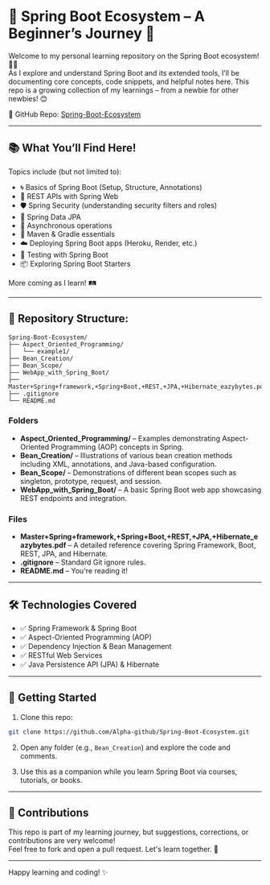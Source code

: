 # 🌱 Spring Boot Ecosystem – A Beginner’s Journey 🚀

Welcome to my personal learning repository on the Spring Boot ecosystem! 🧑‍💻  
As I explore and understand Spring Boot and its extended tools, I’ll be documenting core concepts, code snippets, and helpful notes here. This repo is a growing collection of my learnings – from a newbie for other newbies! 😊

🔗 GitHub Repo: [Spring-Boot-Ecosystem](https://github.com/Alpha-github/Spring-Boot-Ecosystem)

---

## 📚 What You’ll Find Here!

Topics include (but not limited to):

- 🌀 Basics of Spring Boot (Setup, Structure, Annotations)
- 🔄 REST APIs with Spring Web
- 🛡️ Spring Security (understanding security filters and roles)
- 💾 Spring Data JPA
- 🧵 Asynchronous operations
- 🔧 Maven & Gradle essentials
- ☁️ Deploying Spring Boot apps (Heroku, Render, etc.)
- 🧪 Testing with Spring Boot
- 📦 Exploring Spring Boot Starters

More coming as I learn! 🛤️

---

## 📁 Repository Structure:

```
Spring-Boot-Ecosystem/
├── Aspect_Oriented_Programming/
│   └── example1/
├── Bean_Creation/
├── Bean_Scope/
├── WebApp_with_Spring_Boot/
├── Master+Spring+framework,+Spring+Boot,+REST,+JPA,+Hibernate_eazybytes.pdf
├── .gitignore
└── README.md
```

### Folders

- **Aspect_Oriented_Programming/** – Examples demonstrating Aspect-Oriented Programming (AOP) concepts in Spring.
- **Bean_Creation/** – Illustrations of various bean creation methods including XML, annotations, and Java-based configuration.
- **Bean_Scope/** – Demonstrations of different bean scopes such as singleton, prototype, request, and session.
- **WebApp_with_Spring_Boot/** – A basic Spring Boot web app showcasing REST endpoints and integration.

### Files

- **Master+Spring+framework,+Spring+Boot,+REST,+JPA,+Hibernate_eazybytes.pdf** – A detailed reference covering Spring Framework, Boot, REST, JPA, and Hibernate.
- **.gitignore** – Standard Git ignore rules.
- **README.md** – You're reading it!

---

## 🛠️ Technologies Covered

- ✅ Spring Framework & Spring Boot
- ✅ Aspect-Oriented Programming (AOP)
- ✅ Dependency Injection & Bean Management
- ✅ RESTful Web Services
- ✅ Java Persistence API (JPA) & Hibernate

---

## 🚀 Getting Started

1. Clone this repo:

```bash
git clone https://github.com/Alpha-github/Spring-Boot-Ecosystem.git
```

2. Open any folder (e.g., `Bean_Creation`) and explore the code and comments.

3. Use this as a companion while you learn Spring Boot via courses, tutorials, or books.

---

## 🤝 Contributions

This repo is part of my learning journey, but suggestions, corrections, or contributions are very welcome!  
Feel free to fork and open a pull request. Let's learn together. 🌱

---

Happy learning and coding! ✨
